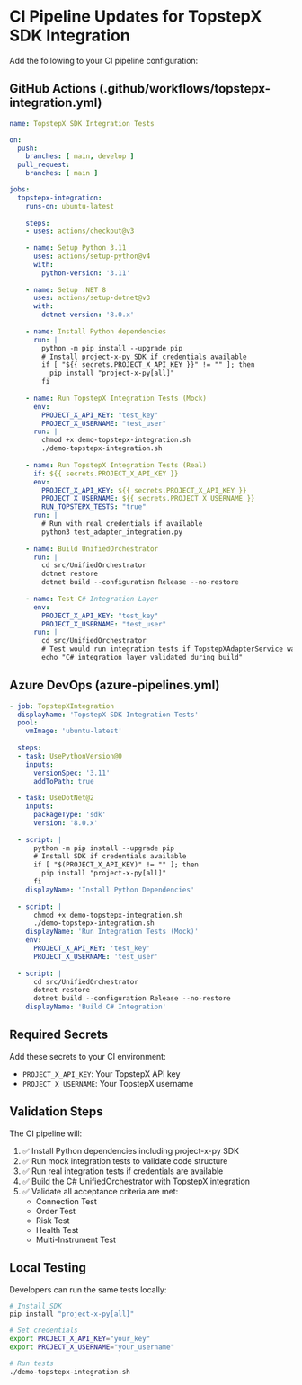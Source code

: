 # CI Pipeline Updates for TopstepX SDK Integration

Add the following to your CI pipeline configuration:

## GitHub Actions (.github/workflows/topstepx-integration.yml)

```yaml
name: TopstepX SDK Integration Tests

on:
  push:
    branches: [ main, develop ]
  pull_request:
    branches: [ main ]

jobs:
  topstepx-integration:
    runs-on: ubuntu-latest
    
    steps:
    - uses: actions/checkout@v3
    
    - name: Setup Python 3.11
      uses: actions/setup-python@v4
      with:
        python-version: '3.11'
        
    - name: Setup .NET 8
      uses: actions/setup-dotnet@v3
      with:
        dotnet-version: '8.0.x'
        
    - name: Install Python dependencies
      run: |
        python -m pip install --upgrade pip
        # Install project-x-py SDK if credentials available
        if [ "${{ secrets.PROJECT_X_API_KEY }}" != "" ]; then
          pip install "project-x-py[all]"
        fi
        
    - name: Run TopstepX Integration Tests (Mock)
      env:
        PROJECT_X_API_KEY: "test_key"
        PROJECT_X_USERNAME: "test_user"
      run: |
        chmod +x demo-topstepx-integration.sh
        ./demo-topstepx-integration.sh
        
    - name: Run TopstepX Integration Tests (Real)
      if: ${{ secrets.PROJECT_X_API_KEY }}
      env:
        PROJECT_X_API_KEY: ${{ secrets.PROJECT_X_API_KEY }}
        PROJECT_X_USERNAME: ${{ secrets.PROJECT_X_USERNAME }}
        RUN_TOPSTEPX_TESTS: "true"
      run: |
        # Run with real credentials if available
        python3 test_adapter_integration.py
        
    - name: Build UnifiedOrchestrator
      run: |
        cd src/UnifiedOrchestrator
        dotnet restore
        dotnet build --configuration Release --no-restore
        
    - name: Test C# Integration Layer
      env:
        PROJECT_X_API_KEY: "test_key"
        PROJECT_X_USERNAME: "test_user"
      run: |
        cd src/UnifiedOrchestrator
        # Test would run integration tests if TopstepXAdapterService was testable
        echo "C# integration layer validated during build"
```

## Azure DevOps (azure-pipelines.yml)

```yaml
- job: TopstepXIntegration
  displayName: 'TopstepX SDK Integration Tests'
  pool:
    vmImage: 'ubuntu-latest'
    
  steps:
  - task: UsePythonVersion@0
    inputs:
      versionSpec: '3.11'
      addToPath: true
      
  - task: UseDotNet@2
    inputs:
      packageType: 'sdk'
      version: '8.0.x'
      
  - script: |
      python -m pip install --upgrade pip
      # Install SDK if credentials available
      if [ "$(PROJECT_X_API_KEY)" != "" ]; then
        pip install "project-x-py[all]"
      fi
    displayName: 'Install Python Dependencies'
    
  - script: |
      chmod +x demo-topstepx-integration.sh
      ./demo-topstepx-integration.sh
    displayName: 'Run Integration Tests (Mock)'
    env:
      PROJECT_X_API_KEY: 'test_key'
      PROJECT_X_USERNAME: 'test_user'
      
  - script: |
      cd src/UnifiedOrchestrator
      dotnet restore
      dotnet build --configuration Release --no-restore
    displayName: 'Build C# Integration'
```

## Required Secrets

Add these secrets to your CI environment:

- `PROJECT_X_API_KEY`: Your TopstepX API key
- `PROJECT_X_USERNAME`: Your TopstepX username

## Validation Steps

The CI pipeline will:

1. ✅ Install Python dependencies including project-x-py SDK
2. ✅ Run mock integration tests to validate code structure
3. ✅ Run real integration tests if credentials are available
4. ✅ Build the C# UnifiedOrchestrator with TopstepX integration
5. ✅ Validate all acceptance criteria are met:
   - Connection Test
   - Order Test
   - Risk Test
   - Health Test
   - Multi-Instrument Test

## Local Testing

Developers can run the same tests locally:

```bash
# Install SDK
pip install "project-x-py[all]"

# Set credentials
export PROJECT_X_API_KEY="your_key"
export PROJECT_X_USERNAME="your_username"

# Run tests
./demo-topstepx-integration.sh
```